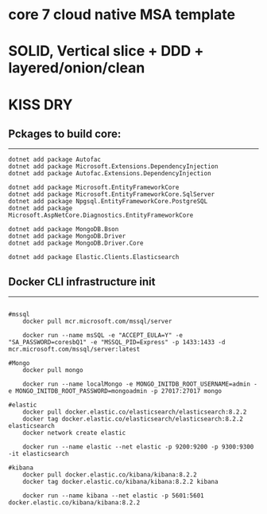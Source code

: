 # core 7 cloud native MSA template
# SOLID, Vertical slice + DDD + layered/onion/clean
# KISS DRY

## Pckages to build core:
-------------------------------------------------------

```
dotnet add package Autofac 
dotnet add package Microsoft.Extensions.DependencyInjection
dotnet add package Autofac.Extensions.DependencyInjection

dotnet add package Microsoft.EntityFrameworkCore
dotnet add package Microsoft.EntityFrameworkCore.SqlServer
dotnet add package Npgsql.EntityFrameworkCore.PostgreSQL 
dotnet add package Microsoft.AspNetCore.Diagnostics.EntityFrameworkCore 

dotnet add package MongoDB.Bson 
dotnet add package MongoDB.Driver 
dotnet add package MongoDB.Driver.Core 

dotnet add package Elastic.Clients.Elasticsearch

```


## Docker CLI infrastructure init
-------------------------------------------------------

```

#mssql
	docker pull mcr.microsoft.com/mssql/server

	docker run --name msSQL -e "ACCEPT_EULA=Y" -e "SA_PASSWORD=coresbQ1" -e "MSSQL_PID=Express" -p 1433:1433 -d mcr.microsoft.com/mssql/server:latest 

#Mongo
	docker pull mongo

	docker run --name localMongo -e MONGO_INITDB_ROOT_USERNAME=admin -e MONGO_INITDB_ROOT_PASSWORD=mongoadmin -p 27017:27017 mongo

#elastic
	docker pull docker.elastic.co/elasticsearch/elasticsearch:8.2.2 
	docker tag docker.elastic.co/elasticsearch/elasticsearch:8.2.2 elasticsearch
	docker network create elastic
	
	docker run --name elastic --net elastic -p 9200:9200 -p 9300:9300 -it elasticsearch

#kibana
	docker pull docker.elastic.co/kibana/kibana:8.2.2
	docker tag docker.elastic.co/kibana/kibana:8.2.2 kibana

	docker run --name kibana --net elastic -p 5601:5601 docker.elastic.co/kibana/kibana:8.2.2

```